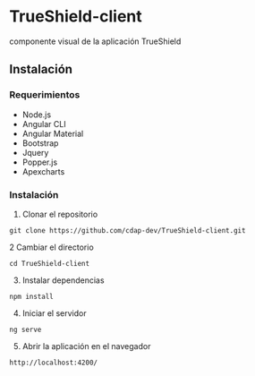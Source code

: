 # TrueShield-client
componente visual de la aplicación TrueShield

## Instalación

### Requerimientos
- Node.js
- Angular CLI
- Angular Material
- Bootstrap
- Jquery
- Popper.js
- Apexcharts

### Instalación
1. Clonar el repositorio
```
git clone https://github.com/cdap-dev/TrueShield-client.git
```
2 Cambiar el directorio
```
cd TrueShield-client
```
3. Instalar dependencias
```
npm install
```
4. Iniciar el servidor
```
ng serve
```
5. Abrir la aplicación en el navegador
```
http://localhost:4200/
```
